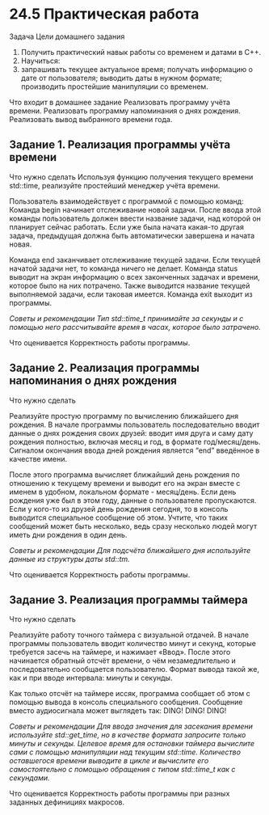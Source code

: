 # 24.5 Практическая работа

Задача
Цели домашнего задания
1. Получить практический навык работы со временем и датами в C++.
2. Научиться:
3. запрашивать текущее актуальное время;
получать информацию о дате от пользователя;
выводить даты в нужном формате;
производить простейшие манипуляции со временем.

Что входит в домашнее задание
Реализовать программу учёта времени.
Реализовать программу напоминания о днях рождения.
Реализовать вывод выбранного времени года.


## **Задание 1. Реализация программы учёта времени**

Что нужно сделать
Используя функцию получения текущего времени std::time, реализуйте простейший менеджер учёта времени.

Пользователь взаимодействует с программой с помощью команд:
Команда begin начинает отслеживание новой задачи. После ввода этой команды пользователь должен ввести 
название задачи, над которой он планирует сейчас работать. Если уже была начата какая-то другая задача,
предыдущая должна быть автоматически завершена и начата новая.

Команда end заканчивает отслеживание текущей задачи. Если текущей начатой задачи нет, то команда ничего не делает.
Команда status выводит на экран информацию о всех законченных задачах и времени, которое было на них потрачено.
Также выводится название текущей выполняемой задачи, если таковая имеется.
Команда exit выходит из программы.


_Советы и рекомендации
Тип std::time_t принимайте за секунды и с помощью него рассчитывайте время в часах, которое было затрачено._

Что оценивается
Корректность работы программы.


## **Задание 2. Реализация программы напоминания о днях рождения**

Что нужно сделать

Реализуйте простую программу по вычислению ближайшего дня рождения.
В начале программы пользователь последовательно вводит данные о днях рождения своих друзей: вводит имя друга
и саму дату рождения полностью, включая месяц и год, в формате год/месяц/день. Сигналом окончания ввода дней 
рождения является “end” введённое в качестве имени.

После этого программа вычисляет ближайший день рождения по отношению к текущему времени и выводит его на экран 
вместе с именем в удобном, локальном формате - месяц/день. Если день рождения уже был в этом году, данные о
пользователе пропускаются. Если у кого-то из друзей день рождения сегодня, то в консоль выводится специальное
сообщение об этом. Учтите, что таких сообщений может быть несколько, ведь сразу несколько людей могут иметь
дни рождения в один день.

_Советы и рекомендации
Для подсчёта ближайшего дня используйте данные из структуры даты std::tm._

Что оценивается
Корректность работы программы.


## **Задание 3. Реализация программы таймера**

Что нужно сделать

Реализуйте работу точного таймера с визуальной отдачей.
В начале программы пользователь вводит количество минут и секунд, которые требуется засечь на таймере,
и нажимает «Ввод». После этого начинается обратный отсчёт времени, о чём незамедлительно и последовательно
сообщается пользователю. Формат вывода такой же, как и при вводе интервала: минуты и секунды.

Как только отсчёт на таймере иссяк, программа сообщает об этом с помощью вывода в консоль специального сообщения.
Сообщение вместо аудиосигнала может выглядеть так: DING! DING! DING!


_Советы и рекомендации
Для ввода значения для засекания времени используйте std::get_time, но в качестве формата запросите только 
минуты и секунды. Целевое время для остановки таймера вычислите сами с помощью манипуляции над текущим std::time. 
Количество оставшегося времени выводите в цикле и вычислите его самостоятельно с помощью обращения с
типом std::time_t как с секундами._


Что оценивается
Корректность работы программы при разных заданных дефинициях макросов.

